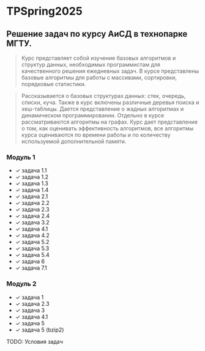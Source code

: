 # TPSpring2025
## Решение задач по курсу АиСД в технопарке МГТУ. 

> Курс представляет собой изучение базовых алгоритмов и структур данных, необходимых программистам для качественного решения ежедневных задач. В курсе представлены базовые алгоритмы для работы с массивами, сортировки, порядковые статистики.

> Рассказывается о базовых структурах данных: стек, очередь, списки, куча. Также в курс включены различные деревья поиска и хеш-таблицы. Дается представление о жадных алгоритмах и динамическом программировании. Отдельно в курсе рассматриваются алгоритмы на графах. Курс дает представление о том, как оценивать эффективность алгоритмов, все алгоритмы курса оцениваются по времени работы и по количеству используемой дополнительной памяти.


### Модуль 1
- &check; задача 1.1
- &check; задача 1.2
- &check; задача 1.3
- &check; задача 1.4
- &check; задача 2.1
- &check; задача 2.2
- &check; задача 2.3
- &check; задача 2.4
- &check; задача 3.2
- &check; задача 4.1
- &check; задача 4.2
- &check; задача 5.2
- &check; задача 5.3
- &check; задача 5.4
- &check; задача 6
- &check; задача 7.1
### Модуль 2
- &check; задача 1
- &check; задача 2.3
- &check; задача 3
- &check; задача 4.1
- &check; задача 5
- &check; задача 5 (bzip2)

TODO: Условия задач